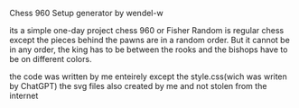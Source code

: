Chess 960 Setup generator
by wendel-w

its a simple one-day project
chess 960 or Fisher Random is regular chess except the pieces behind the pawns are in a random order. But it cannot be in any order, the king has to be between the rooks and the bishops have to be on different colors.

the code was written by me enteirely except the style.css(wich was writen by ChatGPT)
the svg files also created by me and not stolen from the internet
